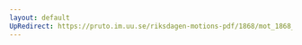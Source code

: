 ```yaml
---
layout: default
UpRedirect: https://pruto.im.uu.se/riksdagen-motions-pdf/1868/mot_1868__ak__22.pdf
---
```


